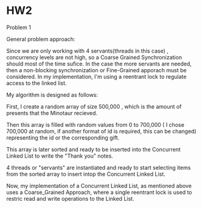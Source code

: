 # HW2

Problem 1

General problem approach:

Since we are only working with 4 servants(threads in this case) ,  concurrency levels are not high, so a Coarse Grained Synchronization should most of the time sufice. In the case the more servants are needed, then a non-blocking synchronization or Fine-Grained apporach must be considered. In my implementation, I'm using a reentrant lock to regulate access to the linked list. 

My algorithm is designed as follows:

First, I create a random array of size 500,000 , which is the amount of presents that the Minotaur recieved. 

Then this array is filled with random values from 0 to 700,000 ( I chose 700,000 at random, if another format of id is required, this can be changed) representing the id or the corresponding gift.

This array is later sorted and ready to be inserted into the Concurrent Linked List to write the "Thank you" notes.

4 threads or "servants" are instantiated and ready to start selecting items from the sorted array to insert intop the Concurrent Linked List.

Now,  my implementation of a Concurrent Linked List, as mentioned above uses a Coarse_Grained Approach, where a single reentrant lock is used to restric read and write operations to the Linked List.



